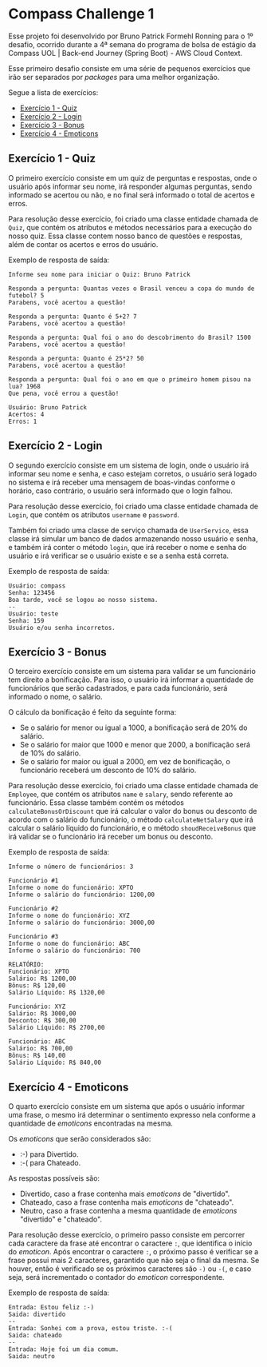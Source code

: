 # Compass Challenge 1
Esse projeto foi desenvolvido por Bruno Patrick Formehl Ronning para o 1º desafio, ocorrido durante a 4ª semana do programa de bolsa de estágio da Compass UOL | Back-end Journey (Spring Boot) - AWS Cloud Context.

Esse primeiro desafio consiste em uma série de pequenos exercícios que irão ser separados por *packages* para uma melhor organização.

Segue a lista de exercícios:
- [Exercício 1 - Quiz](#Exercício-1---Quiz)
- [Exercício 2 - Login](#Exercício-2---Login)
- [Exercício 3 - Bonus](#Exercício-3---Bonus)
- [Exercício 4 - Emoticons](#Exercício-4---Emoticons)

## Exercício 1 - Quiz
O primeiro exercício consiste em um quiz de perguntas e respostas, onde o usuário após informar seu nome, irá responder algumas perguntas, sendo informado se acertou ou não, e no final será informado o total de acertos e erros.

Para resolução desse exercício, foi criado uma classe entidade chamada de `Quiz`, que contém os atributos e métodos necessários para a execução do nosso quiz.
Essa classe contem nosso banco de questões e respostas, além de contar os acertos e erros do usuário.

Exemplo de resposta de saída:
```
Informe seu nome para iniciar o Quiz: Bruno Patrick

Responda a pergunta: Quantas vezes o Brasil venceu a copa do mundo de futebol? 5
Parabens, você acertou a questão!

Responda a pergunta: Quanto é 5+2? 7
Parabens, você acertou a questão!

Responda a pergunta: Qual foi o ano do descobrimento do Brasil? 1500
Parabens, você acertou a questão!

Responda a pergunta: Quanto é 25*2? 50
Parabens, você acertou a questão!

Responda a pergunta: Qual foi o ano em que o primeiro homem pisou na lua? 1968
Que pena, você errou a questão!

Usuário: Bruno Patrick
Acertos: 4
Erros: 1
```

## Exercício 2 - Login
O segundo exercício consiste em um sistema de login, onde o usuário irá informar seu nome e senha, e caso estejam corretos, o usuário será logado no sistema e irá receber uma mensagem de boas-vindas conforme o horário, caso contrário, o usuário será informado que o login falhou.

Para resolução desse exercício, foi criado uma classe entidade chamada de `Login`, que contém os atributos `username` e `password`.

Também foi criado uma classe de serviço chamada de `UserService`, essa classe irá simular um banco de dados armazenando nosso usuário e senha, e também irá conter o método `login`, que irá receber o nome e senha do usuário e irá verificar se o usuário existe e se a senha está correta.

Exemplo de resposta de saída:
```
Usuário: compass
Senha: 123456
Boa tarde, você se logou ao nosso sistema.
--
Usuário: teste
Senha: 159
Usuário e/ou senha incorretos.
```

## Exercício 3 - Bonus
O terceiro exercício consiste em um sistema para validar se um funcionário tem direito a bonificação. Para isso, o usuário irá informar a quantidade de funcionários que serão cadastrados, e para cada funcionário, será informado o nome, o salário.

O cálculo da bonificação é feito da seguinte forma:
- Se o salário for menor ou igual a 1000, a bonificação será de 20% do salário.
- Se o salário for maior que 1000 e menor que 2000, a bonificação será de 10% do salário.
- Se o salário for maior ou igual a 2000, em vez de bonificação, o funcionário receberá um desconto de 10% do salário.

Para resolução desse exercício, foi criado uma classe entidade chamada de `Employee`, que contém os atributos `name` e `salary`, sendo referente ao funcionário. Essa classe também contém os métodos `calculateBonusOrDiscount` que irá calcular o valor do bonus ou desconto de acordo com o salário do funcionário, o método `calculateNetSalary` que irá calcular o salário líquido do funcionário, e o método `shoudReceiveBonus` que irá validar se o funcionário irá receber um bonus ou desconto.

Exemplo de resposta de saída:
```
Informe o número de funcionários: 3

Funcionário #1
Informe o nome do funcionário: XPTO
Informe o salário do funcionário: 1200,00

Funcionário #2
Informe o nome do funcionário: XYZ
Informe o salário do funcionário: 3000,00

Funcionário #3
Informe o nome do funcionário: ABC
Informe o salário do funcionário: 700

RELATÓRIO:
Funcionário: XPTO
Salário: R$ 1200,00
Bônus: R$ 120,00
Salário Líquido: R$ 1320,00

Funcionário: XYZ
Salário: R$ 3000,00
Desconto: R$ 300,00
Salário Líquido: R$ 2700,00

Funcionário: ABC
Salário: R$ 700,00
Bônus: R$ 140,00
Salário Líquido: R$ 840,00
```

## Exercício 4 - Emoticons
O quarto exercício consiste em um sistema que após o usuário informar uma frase, o mesmo irá determinar o sentimento expresso nela conforme a quantidade de _emoticons_ encontradas na mesma.

Os _emoticons_ que serão considerados são:
- :-) para Divertido.
- :-( para Chateado.

As respostas possíveis são:
- Divertido, caso a frase contenha mais _emoticons_ de "divertido".
- Chateado, caso a frase contenha mais _emoticons_ de "chateado".
- Neutro, caso a frase contenha a mesma quantidade de _emoticons_ "divertido" e "chateado".

Para resolução desse exercício, o primeiro passo consiste em percorrer cada caractere da frase até encontrar o caractere `:`, que identifica o início do _emoticon_.
Após encontrar o caractere `:`, o próximo passo é verificar se a frase possui mais 2 caracteres, garantido que não seja o final da mesma. Se houver, então é verificado se os próximos caracteres são `-)` ou `-(`, e caso seja, será incrementado o contador do _emoticon_ correspondente.

Exemplo de resposta de saída:
```
Entrada: Estou feliz :-)
Saida: divertido
--
Entrada: Sonhei com a prova, estou triste. :-(
Saida: chateado
--
Entrada: Hoje foi um dia comum.
Saida: neutro
```